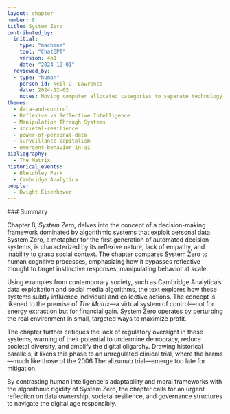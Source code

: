 ```yaml
---
layout: chapter
number: 8
title: System Zero
contributed_by:
  initial:
    type: "machine"
    tool: "ChatGPT"
    version: 4o1
    date: "2024-12-01"
  reviewed_by:
  - type: "human"
    person_id: Neil D. Lawrence
    date: 2024-12-02
    notes: Moving computer allocated categories to separate technology and media and to merge reflections.
themes:
  - data-and-control
  - Reflexive vs Reflective Intelligence
  - Manipulation Through Systems
  - societal-resilience
  - power-of-personal-data
  - surveillance-capitalism
  - emergent-behavior-in-ai
bibliography:
  - The Matrix
historical_events:
  - Bletchley Park
  - Cambridge Analytica
people:
  - Dwight Eisenhower
---
```


<div class="machine-commentary" markdown="1">
### Summary

Chapter 8, *System Zero*, delves into the concept of a decision-making framework dominated by algorithmic systems that exploit personal data. System Zero, a metaphor for the first generation of automated decision systems, is characterized by its reflexive nature, lack of empathy, and inability to grasp social context. The chapter compares System Zero to human cognitive processes, emphasizing how it bypasses reflective thought to target instinctive responses, manipulating behavior at scale.

Using examples from contemporary society, such as Cambridge Analytica’s data exploitation and social media algorithms, the text explores how these systems subtly influence individual and collective actions. The concept is likened to the premise of *The Matrix*—a virtual system of control—not for energy extraction but for financial gain. System Zero operates by perturbing the real environment in small, targeted ways to maximize profit.

The chapter further critiques the lack of regulatory oversight in these systems, warning of their potential to undermine democracy, reduce societal diversity, and amplify the digital oligarchy. Drawing historical parallels, it likens this phase to an unregulated clinical trial, where the harms—much like those of the 2006 Theralizumab trial—emerge too late for mitigation.

By contrasting human intelligence's adaptability and moral frameworks with the algorithmic rigidity of System Zero, the chapter calls for an urgent reflection on data ownership, societal resilience, and governance structures to navigate the digital age responsibly.
</div>
